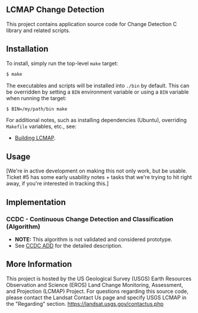 ## LCMAP Change Detection

This project contains application source code for Change Detection C library
and related scripts.


## Installation

To install, simply run the top-level ``make`` target:

```bash
$ make
```

The executables and scripts will be installed into ``./bin`` by default. This
can be overridden by setting a ``BIN`` environment variable or using a ``BIN``
variable when running the target:

```bash
$ BIN=/my/path/bin make
```

For additional notes, such as installing dependencies (Ubuntu), overriding ``Makefile`` variables, etc., see:

* [Building LCMAP](../..//wiki/Building-LCMAP).


## Usage

[We're in active development on making this not only work, but be usable. Ticket #5 has some early usability notes + tasks that we're trying to hit right away, if you're interested in tracking this.] 


## Implementation

### CCDC - Continuous Change Detection and Classification (Algorithm)

* <b>NOTE:</b> This algorithm is not validated and considered prototype.
* See [CCDC ADD](http://landsat.usgs.gov/documents/ccdc_add.pdf) for the detailed description.

## More Information

This project is hosted by the US Geological Survey (USGS) Earth Resources Observation and
Science (EROS) Land Change Monitoring, Assessment, and Projection (LCMAP) Project.
For questions regarding this source code, please contact the Landsat Contact Us page and
specify USGS LCMAP in the "Regarding" section. https://landsat.usgs.gov/contactus.php
